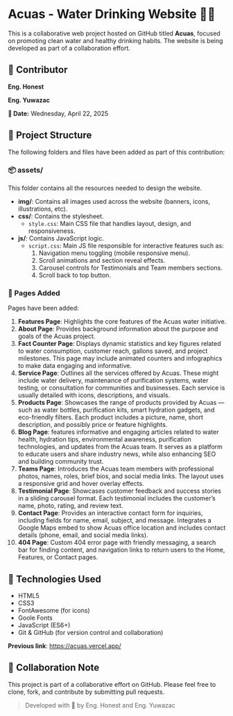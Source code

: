 # Acuas - Water Drinking Website 🌊💧

This is a collaborative web project hosted on GitHub titled **Acuas**, focused on promoting clean water and healthy drinking habits. The website is being developed as part of a collaboration effort.

## 👤 Contributor

**Eng. Honest**

**Eng. Yuwazac**

**📅 Date:** Wednesday, April 22, 2025

## 📁 Project Structure

The following folders and files have been added as part of this contribution:

### 📦 assets/

This folder contains all the resources needed to design the website.

- **img/**: Contains all images used across the website (banners, icons, illustrations, etc).
- **css/**: Contains the stylesheet.
  - `style.css`: Main CSS file that handles layout, design, and responsiveness.
- **js/**: Contains JavaScript logic.
  - `script.css`: Main JS file responsible for interactive features such as:
    1. Navigation menu toggling (mobile responsive menu).
    2. Scroll animations and section reveal effects.
    3. Carousel controls for Testimonials and Team members sections.
    4. Scroll back to top button.

### 📄 Pages Added

Pages have been added:

1. **Features Page**: Highlights the core features of the Acuas water initiative.
2. **About Page**: Provides background information about the purpose and goals of the Acuas project.
3. **Fact Counter Page**: Displays dynamic statistics and key figures related to water consumption, customer reach, gallons saved, and project milestones. This page may include animated counters and infographics to make data engaging and informative.
4. **Service Page**: Outlines all the services offered by Acuas. These might include water delivery, maintenance of purification systems, water testing, or consultation for communities and businesses. Each service is usually detailed with icons, descriptions, and visuals.
5. **Products Page**: Showcases the range of products provided by Acuas — such as water bottles, purification kits, smart hydration gadgets, and eco-friendly filters. Each product includes a picture, name, short description, and possibly price or feature highlights.
6. **Blog Page**: features informative and engaging articles related to water health, hydration tips, environmental awareness, purification technologies, and updates from the Acuas team. It serves as a platform to educate users and share industry news, while also enhancing SEO and building community trust.
7. **Teams Page**: Introduces the Acuas team members with professional photos, names, roles, brief bios, and social media links. The layout uses a responsive grid and hover overlay effects.
8. **Testimonial Page**: Showcases customer feedback and success stories in a sliding carousel format. Each testimonial includes the customer’s name, photo, rating, and review text.
9. **Contact Page**: Provides an interactive contact form for inquiries, including fields for name, email, subject, and message. Integrates a Google Maps embed to show Acuas office location and includes contact details (phone, email, and social media links).
10. **404 Page**: Custom 404 error page with friendly messaging, a search bar for finding content, and navigation links to return users to the Home, Features, or Contact pages.

## 🚀 Technologies Used

- HTML5
- CSS3
- FontAwesome (for icons)
- Goole Fonts
- JavaScript (ES6+)
- Git & GitHub (for version control and collaboration)

**Previous link**: https://acuas.vercel.app/

## 🤝 Collaboration Note

This project is part of a collaborative effort on GitHub. Please feel free to clone, fork, and contribute by submitting pull requests.

> Developed with 💙 by Eng. Honest and Eng. Yuwazac
